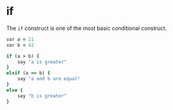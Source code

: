 # if

The `if` construct is one of the most basic conditional construct.

```ruby
var a = 21
var b = 42

if (a > b) {
    say "a is greater"
}
elsif (a == b) {
    say "a and b are equal"
}
else {
    say "b is greater"
}
```
